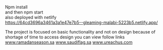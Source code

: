 Npm install<br>
and then npm start<br>
also deployed with netlify<br>
https://64cd3696a3461a3a1e47e7b5--gleaming-malabi-5223b5.netlify.app/<br>

The project is focused on basic functionality and not on design because of shortage of time
to access design you can view follow links
www.ramadanseason.sa
www.saudiflag.sa
www.ureachus.com
